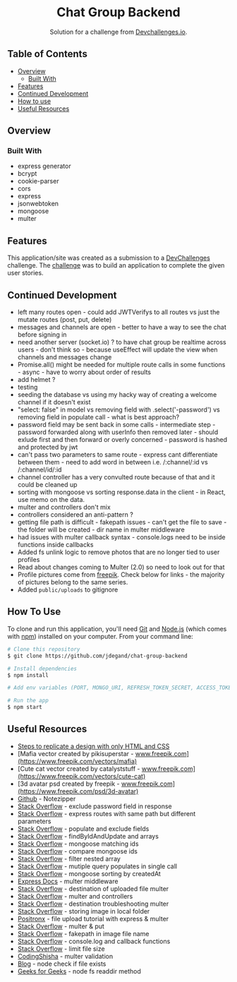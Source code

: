 <h1 align="center">Chat Group Backend</h1>

<div align="center">
   Solution for a challenge from  <a href="https://legacy.devchallenges.io/challenges/UgCqszKR7Q7oqb4kRfI0" target="_blank">Devchallenges.io</a>.
</div>

## Table of Contents

- [Overview](#overview)
  - [Built With](#built-with)
- [Features](#features)
- [Continued Development](#continued-development)
- [How to use](#how-to-use)
- [Useful Resources](#useful-resources)

## Overview

### Built With

- express generator
- bcrypt
- cookie-parser
- cors
- express
- jsonwebtoken    
- mongoose
- multer

## Features

This application/site was created as a submission to a [DevChallenges](https://devchallenges.io/challenges) challenge. The [challenge](https://legacy.devchallenges.io/challenges/UgCqszKR7Q7oqb4kRfI0) was to build an application to complete the given user stories.

## Continued Development

- left many routes open - could add JWTVerifys to all routes vs just the mutate routes (post, put, delete)
- messages and channels are open - better to have a way to see the chat before signing in
- need another server (socket.io) ? to have chat group be realtime across users - don't think so - because useEffect will update the view when channels and messages change
- Promise.all() might be needed for multiple route calls in some functions - async - have to worry about order of results
- add helmet ?
- testing 
- seeding the database vs using my hacky way of creating a welcome channel if it doesn't exist
- "select: false" in model vs removing field with .select('-password') vs removing field in populate call - what is best approach?
- password field may be sent back in some calls - intermediate step - password forwarded along with userInfo then removed later - should exlude first and then forward or overly concerned - password is hashed and protected by jwt
- can't pass two parameters to same route - express cant differentiate between them - need to add word in between i.e. /:channel/:id vs /:channel/id/:id
- channel controller has a very convulted route because of that and it could be cleaned up 
- sorting with mongoose vs sorting response.data in the client - in React, use memo on the data. 
- multer and controllers don't mix
- controllers considered an anti-pattern ?
- getting file path is difficult - fakepath issues - can't get the file to save - the folder will be created - dir name in multer middleware
- had issues with multer callback syntax - console.logs need to be inside functions inside callbacks
- Added fs unlink logic to remove photos that are no longer tied to user profiles
- Read about changes coming to Multer (2.0) so need to look out for that  
- Profile pictures come from [freepik](https://freepik.com).  Check below for links - the majority of pictures belong to the same series.
- Added `public/uploads` to gitignore  

## How To Use

To clone and run this application, you'll need [Git](https://git-scm.com) and [Node.js](https://nodejs.org/en/download/) (which comes with [npm](http://npmjs.com)) installed on your computer. From your command line:

```bash
# Clone this repository
$ git clone https://github.com/jdegand/chat-group-backend

# Install dependencies
$ npm install

# Add env variables (PORT, MONGO_URI, REFRESH_TOKEN_SECRET, ACCESS_TOKEN_SECRET) and connect to mongo

# Run the app
$ npm start
```

## Useful Resources

- [Steps to replicate a design with only HTML and CSS](https://devchallenges-blogs.web.app/how-to-replicate-design/)
- [Mafia vector created by pikisuperstar - www.freepik.com](https://www.freepik.com/vectors/mafia)
- [Cute cat vector created by catalyststuff - www.freepik.com](https://www.freepik.com/vectors/cute-cat)
- [3d avatar psd created by freepik - www.freepik.com](https://www.freepik.com/psd/3d-avatar)
- [Github](https://github.com/piyush-eon/notezipper) - Notezipper
- [Stack Overflow](https://stackoverflow.com/questions/60323551/how-to-exclude-password-field-in-the-response-in-mongodb) - exclude password field in response
- [Stack Overflow](https://stackoverflow.com/questions/40370363/express-routes-with-same-path-but-different-parameters) - express routes with same path but different parameters
- [Stack Overflow](https://stackoverflow.com/questions/12096262/how-to-protect-the-password-field-in-mongoose-mongodb-so-it-wont-return-in-a-qu) - populate and exclude fields
- [Stack Overflow](https://stackoverflow.com/questions/44860181/mongoose-findbyidandupdate-not-adding-item-in-array) - findByIdAndUpdate and arrays
- [Stack Overflow](https://stackoverflow.com/questions/36193289/moongoose-aggregate-match-does-not-match-ids) - mongoose matching ids
- [Stack Overflow](https://stackoverflow.com/questions/11637353/comparing-mongoose-id-and-strings) - compare mongoose ids
- [Stack Overflow](https://stackoverflow.com/questions/70899119/filter-an-array-to-return-matching-ids-of-a-nested-array-in-javascript) - filter nested array
- [Stack Overflow](https://stackoverflow.com/questions/21069813/mongoose-multiple-query-populate-in-a-single-call) - mutiple query populates in single call
- [Stack Overflow](https://stackoverflow.com/questions/67264632/mongoose-sorting-by-createdat) - mongoose sorting by createdAt
- [Express Docs](http://expressjs.com/en/resources/middleware/multer.html) - multer middleware
- [Stack Overflow](https://stackoverflow.com/questions/27213418/node-js-and-multer-handle-the-destination-of-the-uploaded-file-in-callback-fun) - destination of uploaded file multer
- [Stack Overflow](https://stackoverflow.com/questions/58474765/how-to-call-multer-middleware-inside-a-controller-in-nodejs) - multer and controllers
- [Stack Overflow](https://stackoverflow.com/questions/52206055/nodejs-multer-diskstorage-not-working-why-destination-targeting-temp-folder-an) - destination troubleshooting multer
- [Stack Overflow](https://stackoverflow.com/questions/69347579/multer-didnt-work-for-me-not-storing-image-in-local-folder-or-database) - storing image in local folder
- [Positronx](https://www.positronx.io/react-file-upload-tutorial-with-node-express-and-multer/) - file upload tutorial with express & multer
- [Stack Overflow](https://stackoverflow.com/questions/33976006/multer-wont-recognize-files-with-put) - multer & put
- [Stack Overflow](https://stackoverflow.com/questions/4851595/how-to-resolve-the-c-fakepath) - fakepath in image file name
- [Stack Overflow](https://stackoverflow.com/questions/29317045/why-i-cant-directly-set-console-log-as-callback-function) - console.log and callback functions
- [Stack Overflow](https://stackoverflow.com/questions/34697502/how-to-limit-the-file-size-when-uploading-with-multer) - limit file size 
- [CodingShisha](https://codingshiksha.com/javascript/node-js-multer-file-upload-type-validation-filters-and-limit-file-size-and-error-handling-using-express-full-tutorial-for-beginners-with-examples/) - multer validation
- [Blog](https://sebhastian.com/node-check-if-file-exists/#:~:text=In%20NodeJS%2C%20You%20can%20check,%3D%20require(%22fs%22)%3B) - node check if file exists
- [Geeks for Geeks](https://www.geeksforgeeks.org/node-js-fs-readdir-method/) - node fs readdir method
